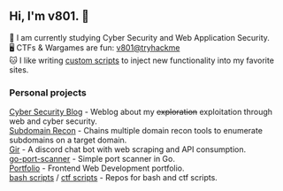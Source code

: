 ## Hi, I'm v801. :space_invader:

:seedling: I am currently studying Cyber Security and Web Application Security.  
:desktop_computer: CTFs & Wargames are fun: [v801@tryhackme](https://tryhackme.com/p/v801)  
:cat: I like writing [custom scripts](https://github.com/v801/fmm) to inject new functionality into my favorite sites.  

### Personal projects
[Cyber Security Blog](https://v801.github.io) - Weblog about my ~~exploration~~ exploitation through web and cyber security.  
[Subdomain Recon](https://github.com/v801/subdomain-recon) - Chains multiple domain recon tools to enumerate subdomains on a target domain.  
[Gir](https://github.com/v801/gir) - A discord chat bot with web scraping and API consumption.  
[go-port-scanner](https://github.com/v801/go-port-scanner) - Simple port scanner in Go.  
[Portfolio](https://v801.github.io/portfolio/) - Frontend Web Development portfolio.  
[bash scripts](https://github.com/v801/bash-scripts) / [ctf scripts](https://github.com/v801/capture-the-flag) - Repos for bash and ctf scripts.  